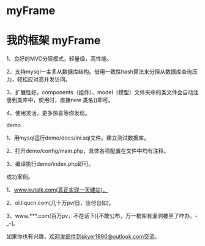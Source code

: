 myFrame
=======

我的框架
myFrame
=======
1、良好的MVC分层模式，轻量级，高性能。

2、支持mysql一主多从数据库结构。借用一致性hash算法来分担从数据库查询压力，轻松应对高并发访问。

3、扩展性好。components（组件）、model（模型）文件夹中的类文件会自动注册到类库中，使用时，直接new 类名()即可。

4、使用灵活，更多惊喜等你发现。


demo

1、用mysql运行demo/docs/ini.sql文件。建立测试数据库。

2、打开demo/config/main.php，具体各项配置在文件中均有注释。

3、编译执行demo/index.php即可。

成功案例。

1、www.kutalk.com(真正实现一天建站)。

2、ol.liqucn.com(几十万pv/日，应付自如)。

3、www.***.com(百万pv，不在话下)[不敢公布，万一框架有漏洞被黑了咋办。-_-]。

如果你也有兴趣，欢迎发邮件到skyer1990@outlook.com交流。
